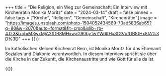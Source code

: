 +++
title = "Die Religion, ein Weg zur Gemeinschaft; Ein Interview mit Kirchenrätin  Monika Moritz"
date = "2024-03-14"
draft = false
pinned = false
tags = ["Kirche", "Religion", "Gemeinschaft", "Kirchenrätin"]
image = "https://images.unsplash.com/photo-1504052434569-70ad5836ab65?q=80&w=2070&auto=format&fit=crop&ixlib=rb-4.0.3&ixid=M3wxMjA3fDB8MHxwaG90by1wYWdlfHx8fGVufDB8fHx8fA%3D%3D"
+++
{{<lead>}}

Im katholischen kleinen Kirchenrat Bern, ist Monika Moritz für das Ehrenamt Soziales und Diakonie verantwortlich. In diesem Interview spricht sie über die Kirche in der Zukunft, die Kirchenaustritte und wie Gott für alle da ist.

{{</lead>}}